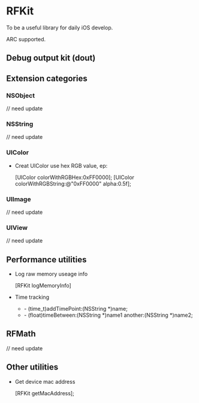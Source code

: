# RFKit
To be a useful library for daily iOS develop.

ARC supported.

## Debug output kit (dout)


## Extension categories
### NSObject
// need update

### NSString
// need update

### UIColor
* Creat UIColor use hex RGB value, ep:

	[UIColor colorWithRGBHex:0xFF0000];
	[UIColor colorWithRGBString:@"0xFF0000" alpha:0.5f];
	
	
### UIImage
// need update

### UIView
// need update

## Performance utilities
* Log raw memory useage info

    [RFKit logMemoryInfo]
    
* Time tracking
	* \- (time_t)addTimePoint:(NSString *)name;
	* \- (float)timeBetween:(NSString *)name1 another:(NSString *)name2;
	
## RFMath
// need update

## Other utilities
* Get device mac address

	[RFKit getMacAddress];

